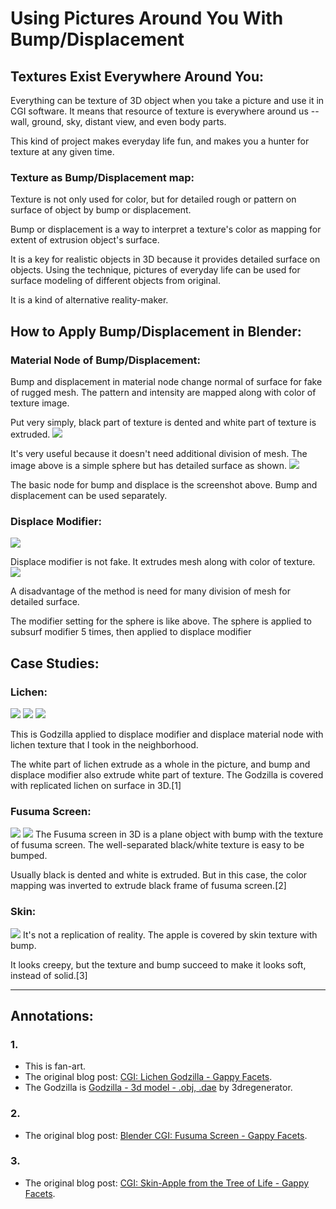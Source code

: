 # Using Pictures Around You With Bump/Displacement

## Textures Exist Everywhere Around You:

Everything can be texture of 3D object when you take a picture and use it in CGI software. It means that resource of texture is everywhere around us -- wall, ground, sky, distant view, and even body parts.

This kind of project makes everyday life fun, and makes you a hunter for texture at any given time.

### Texture as Bump/Displacement map:

Texture is not only used for color, but for detailed rough or pattern on surface of object by bump or displacement.

Bump or displacement is a way to interpret a texture's color as mapping for extent of extrusion object's surface.

It is a key for realistic objects in 3D because it provides detailed surface on objects. Using the technique, pictures of everyday life can be used for surface modeling of different objects from original. 

It is a kind of alternative reality-maker.  

## How to Apply Bump/Displacement in Blender:

### Material Node of Bump/Displacement:

Bump and displacement in material node change normal of surface for fake of rugged mesh. The pattern and intensity are mapped along with color of texture image.

Put very simply, black part of texture is dented and white part of texture is extruded. 
![](../../src/chapter_03/using_pictures_around_us_with_bumpdisplacement/node_displace-bump1_result1.jpg)

It's very useful because it doesn't need additional division of mesh. The image above is a simple sphere but has detailed surface as shown.
![](../../src/chapter_03/using_pictures_around_us_with_bumpdisplacement/node_displace-bump1.png)

The basic node for bump and displace is the screenshot above. Bump and displacement can be used separately.

### Displace Modifier:

![](../../src/chapter_03/using_pictures_around_us_with_bumpdisplacement/node_displace-modifier1_result1.jpg)

Displace modifier is not fake. It extrudes mesh along with color of texture.
![](../../src/chapter_03/using_pictures_around_us_with_bumpdisplacement/node_displace-modifier1.png)

A disadvantage of the method is need for many division of mesh for detailed surface.

The modifier setting for the sphere is like above. The sphere is applied to subsurf modifier 5 times, then applied to displace modifier  

## Case Studies:

### Lichen:

![](../../src/chapter_03/using_pictures_around_us_with_bumpdisplacement/lichen-godzilla1_shapen0.3_blur3.jpg)
![](../../src/chapter_03/using_pictures_around_us_with_bumpdisplacement/lichen-godzilla1_no-texture1.jpg)
![](../../src/chapter_03/using_pictures_around_us_with_bumpdisplacement/plant_lichen1.jpg)

This is Godzilla applied to displace modifier and displace material node with lichen texture that I took in the neighborhood.

The white part of lichen extrude as a whole in the picture, and bump and displace modifier also extrude white part of texture. The Godzilla is covered with replicated lichen on surface in 3D.[1]

### Fusuma Screen:
![](../../src/chapter_03/using_pictures_around_us_with_bumpdisplacement/wall_fusuma_whole2_separate1.jpg)
![](../../src/chapter_03/using_pictures_around_us_with_bumpdisplacement/wall_fusuma1.jpg)
The Fusuma screen in 3D is a plane object with bump with the texture of fusuma screen. The well-separated black/white texture is easy to be bumped.

Usually black is dented and white is extruded. But in this case, the color mapping was inverted to extrude black frame of fusuma screen.[2]

### Skin:
![](../../src/chapter_03/using_pictures_around_us_with_bumpdisplacement/skin_apple1.jpg)
It's not a replication of reality. The apple is covered by skin texture with bump.

It looks creepy, but the texture and bump succeed to make it looks soft, instead of solid.[3]

* * *

## Annotations:

### 1.

* This is fan-art.
* The original blog post: [CGI: Lichen Godzilla - Gappy Facets](http://gappyfacets.com/2015/01/01/cgi-lichen-godzilla/).
* The Godzilla is [Godzilla - 3d model - .obj, .dae](http://tf3dm.com/3d-model/godzilla-5370.html) by 3dregenerator.

### 2.

* The original blog post: [Blender CGI: Fusuma Screen - Gappy Facets](http://gappyfacets.com/2016/01/26/blender-cgi-fusuma-screen/).

### 3.

* The original blog post: [CGI: Skin-Apple from the Tree of Life - Gappy Facets](http://gappyfacets.com/2014/12/31/cgi-apples-tree-life/).

